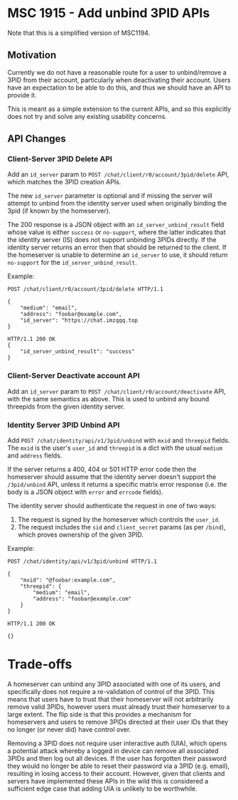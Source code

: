 # MSC 1915 - Add unbind 3PID APIs

Note that this is a simplified version of MSC1194.


## Motivation

Currently we do not have a reasonable route for a user to unbind/remove a 3PID
from their account, particularly when deactivating their account. Users have an
expectation to be able to do this, and thus we should have an API to provide it.

This is meant as a simple extension to the current APIs, and so this explicitly
does not try and solve any existing usability concerns.


## API Changes

### Client-Server 3PID Delete API

Add an `id_server` param to `POST /chat/client/r0/account/3pid/delete` API,
which matches the 3PID creation APIs.

The new `id_server` parameter is optional and if missing the server will attempt
to unbind from the identity server used when originally binding the 3pid (if
known by the homeserver).

The 200 response is a JSON object with an `id_server_unbind_result` field whose
value is either `success` or `no-support`, where the latter indicates that the
identity server (IS) does not support unbinding 3PIDs directly. If the identity
server returns an error then that should be returned to the client. If the homeserver
is unable to determine an `id_server` to use, it should return `no-support` for
the `id_server_unbind_result`.

Example:

```
POST /chat/client/r0/account/3pid/delete HTTP/1.1

{
    "medium": "email",
    "address": "foobar@example.com",
    "id_server": "https://chat.imzqqq.top
}

HTTP/1.1 200 OK
{
    "id_server_unbind_result": "success"
}
```

### Client-Server Deactivate account API

Add an `id_server` param to `POST /chat/client/r0/account/deactivate` API,
with the same semantics as above. This is used to unbind any bound threepids
from the given identity server.


### Identity Server 3PID Unbind API

Add `POST /chat/identity/api/v1/3pid/unbind` with `mxid` and `threepid` fields.
The `mxid` is the user's `user_id` and `threepid` is a dict with the usual
`medium` and `address` fields.

If the server returns a 400, 404 or 501 HTTP error code then the homeserver
should assume that the identity server doesn't support the `/3pid/unbind` API, unless
it returns a specific matrix error response (i.e. the body is a JSON object with
`error` and `errcode` fields).

The identity server should authenticate the request in one of two ways:

1. The request is signed by the homeserver which controls the `user_id`.
2. The request includes the `sid` and `client_secret` params (as per `/bind`),
   which proves ownership of the given 3PID.

Example:

```
POST /chat/identity/api/v1/3pid/unbind HTTP/1.1

{
    "mxid": "@foobar:example.com",
    "threepid": {
        "medium": "email",
        "address": "foobar@example.com"
    }
}

HTTP/1.1 200 OK

{}
```

# Trade-offs

A homeserver can unbind any 3PID associated with one of its users, and
specifically does not require a re-validation of control of the 3PID. This means
that users have to trust that their homeserver will not arbitrarily remove valid
3PIDs, however users must already trust their homeserver to a large extent. The
flip side is that this provides a mechanism for homeservers and users to remove
3PIDs directed at their user IDs that they no longer (or never did) have control
over.

Removing a 3PID does not require user interactive auth (UIA), which opens a
potential attack whereby a logged in device can remove all associated 3PIDs and
then log out all devices. If the user has forgotten their password they would no
longer be able to reset their password via a 3PID (e.g. email), resulting in
losing access to their account. However, given that clients and servers have
implemented these APIs in the wild this is considered a sufficient edge case
that adding UIA is unlikely to be worthwhile.
